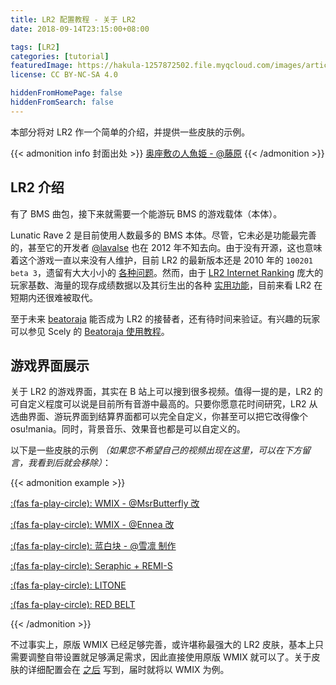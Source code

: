 ```yaml
---
title: LR2 配置教程 - 关于 LR2
date: 2018-09-14T23:15:00+08:00

tags: [LR2]
categories: [tutorial]
featuredImage: https://hakula-1257872502.file.myqcloud.com/images/article-covers/70624369.webp
license: CC BY-NC-SA 4.0

hiddenFromHomePage: false
hiddenFromSearch: false
---
```


本部分将对 LR2 作一个简单的介绍，并提供一些皮肤的示例。

<!--more-->

{{< admonition info 封面出处 >}}
[奥座敷の人魚姫 - @藤原](https://www.pixiv.net/artworks/70624369)
{{< /admonition >}}

## LR2 介绍

有了 BMS 曲包，接下来就需要一个能游玩 BMS 的游戏载体（本体）。

Lunatic Rave 2 是目前使用人数最多的 BMS 本体。尽管，它未必是功能最完善的，甚至它的开发者 [@lavalse][lavalse] 也在 2012 年不知去向。由于没有开源，这也意味着这个游戏一直以来没有人维护，目前 LR2 的最新版本还是 2010 年的 `100201 beta 3`，遗留有大大小小的 [各种问题](../notices)。然而，由于 [LR2 Internet Ranking](../internet-ranking) 庞大的玩家基数、海量的现存成绩数据以及其衍生出的各种 [实用功能](../tools)，目前来看 LR2 在短期内还很难被取代。

至于未来 [beatoraja][beatoraja] 能否成为 LR2 的接替者，还有待时间来验证。有兴趣的玩家可以参见 Scely 的 [Beatoraja 使用教程][beatoraja-guide]。

[lavalse]: https://twitter.com/lavalse_
[beatoraja]: https://github.com/exch-bms2/beatoraja
[beatoraja-guide]: https://scelym.github.io/post/beatoraja-guide

## 游戏界面展示

关于 LR2 的游戏界面，其实在 B 站上可以搜到很多视频。值得一提的是，LR2 的可自定义程度可以说是目前所有音游中最高的。只要你愿意花时间研究，LR2 从选曲界面、游玩界面到结算界面都可以完全自定义，你甚至可以把它改得像个 osu!mania。同时，背景音乐、效果音也都是可以自定义的。

以下是一些皮肤的示例 *（如果您不希望自己的视频出现在这里，可以在下方留言，我看到后就会移除）*：

{{< admonition example >}}

[:(fas fa-play-circle):  WMIX - @MsrButterfly 改](https://www.bilibili.com/video/BV1Sx411b7uH)

[:(fas fa-play-circle):  WMIX - @Ennea 改](https://www.bilibili.com/video/BV1hs411L7YY)

[:(fas fa-play-circle):  蓝白块 - @雪凛 制作](https://www.bilibili.com/video/BV1d44y1Y7sC)

[:(fas fa-play-circle):  Seraphic + REMI-S](https://www.bilibili.com/video/BV15s411J7oi)

[:(fas fa-play-circle):  LITONE](https://www.bilibili.com/video/BV1Q4411n7gv)

[:(fas fa-play-circle):  RED BELT](https://www.bilibili.com/video/BV1RW411N7yh)

{{< /admonition >}}

不过事实上，原版 WMIX 已经足够完善，或许堪称最强大的 LR2 皮肤，基本上只需要调整自带设置就足够满足需求，因此直接使用原版 WMIX 就可以了。关于皮肤的详细配置会在 [之后](../wmix) 写到，届时就将以 WMIX 为例。
